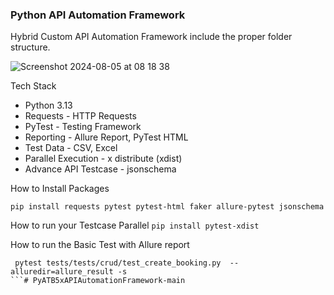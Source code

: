 ### Python API Automation Framework

Hybrid Custom API Automation Framework include the proper folder structure.

![Screenshot 2024-08-05 at 08 18 38](https://github.com/user-attachments/assets/3c7d5fe5-207a-42e7-84fe-f4d53354d987)

Tech Stack
- Python 3.13
- Requests - HTTP Requests 
- PyTest - Testing Framework
- Reporting - Allure Report, PyTest HTML
- Test Data - CSV, Excel
- Parallel Execution - x distribute (xdist)
- Advance API Testcase - jsonschema

How to Install Packages
``` 
pip install requests pytest pytest-html faker allure-pytest jsonschema
```

How to run your Testcase Parallel
```pip install pytest-xdist ```


How to run the Basic Test with Allure report

```
 pytest tests/tests/crud/test_create_booking.py  --alluredir=allure_result -s
```#   P y A T B 5 x A P I A u t o m a t i o n F r a m e w o r k - m a i n    
 